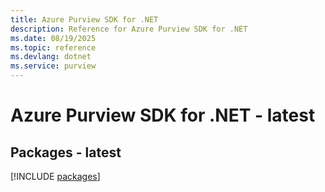 ```yaml
---
title: Azure Purview SDK for .NET
description: Reference for Azure Purview SDK for .NET
ms.date: 08/19/2025
ms.topic: reference
ms.devlang: dotnet
ms.service: purview
---
```

# Azure Purview SDK for .NET - latest
## Packages - latest
[!INCLUDE [packages](purview-index.md)]